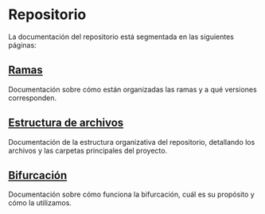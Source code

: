 # Repositorio

La documentación del repositorio está segmentada en las siguientes páginas:

## [Ramas](./branches.md)
Documentación sobre cómo están organizadas las ramas y a qué versiones corresponden.

## [Estructura de archivos](./file-structure.md)
Documentación de la estructura organizativa del repositorio, detallando los archivos y las carpetas principales del proyecto.

## [Bifurcación](./forking.md)
Documentación sobre cómo funciona la bifurcación, cuál es su propósito y cómo la utilizamos.
